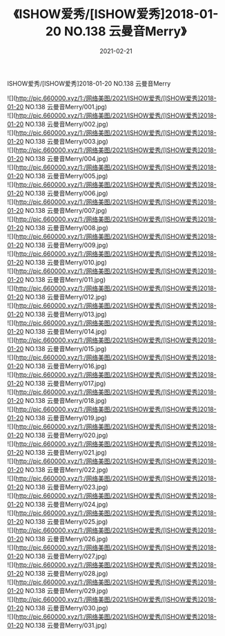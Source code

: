 ﻿---
layout: post
title:  《ISHOW爱秀/[ISHOW爱秀]2018-01-20 NO.138 云曼音Merry》
date:   2021-02-21
img: http://pic.660000.xyz/1:/网络美图/2021/ISHOW爱秀/[ISHOW爱秀]2018-01-20 NO.138 云曼音Merry/000.jpg
categories: [美女, 清纯, 唯美]
---

ISHOW爱秀/[ISHOW爱秀]2018-01-20 NO.138 云曼音Merry

 ![](http://pic.660000.xyz/1:/网络美图/2021/ISHOW爱秀/[ISHOW爱秀]2018-01-20 NO.138 云曼音Merry/001.jpg) <br>![](http://pic.660000.xyz/1:/网络美图/2021/ISHOW爱秀/[ISHOW爱秀]2018-01-20 NO.138 云曼音Merry/002.jpg) <br>![](http://pic.660000.xyz/1:/网络美图/2021/ISHOW爱秀/[ISHOW爱秀]2018-01-20 NO.138 云曼音Merry/003.jpg) <br>![](http://pic.660000.xyz/1:/网络美图/2021/ISHOW爱秀/[ISHOW爱秀]2018-01-20 NO.138 云曼音Merry/004.jpg) <br>![](http://pic.660000.xyz/1:/网络美图/2021/ISHOW爱秀/[ISHOW爱秀]2018-01-20 NO.138 云曼音Merry/005.jpg) <br>![](http://pic.660000.xyz/1:/网络美图/2021/ISHOW爱秀/[ISHOW爱秀]2018-01-20 NO.138 云曼音Merry/006.jpg) <br>![](http://pic.660000.xyz/1:/网络美图/2021/ISHOW爱秀/[ISHOW爱秀]2018-01-20 NO.138 云曼音Merry/007.jpg) <br>![](http://pic.660000.xyz/1:/网络美图/2021/ISHOW爱秀/[ISHOW爱秀]2018-01-20 NO.138 云曼音Merry/008.jpg) <br>![](http://pic.660000.xyz/1:/网络美图/2021/ISHOW爱秀/[ISHOW爱秀]2018-01-20 NO.138 云曼音Merry/009.jpg) <br>![](http://pic.660000.xyz/1:/网络美图/2021/ISHOW爱秀/[ISHOW爱秀]2018-01-20 NO.138 云曼音Merry/010.jpg) <br>![](http://pic.660000.xyz/1:/网络美图/2021/ISHOW爱秀/[ISHOW爱秀]2018-01-20 NO.138 云曼音Merry/011.jpg) <br>![](http://pic.660000.xyz/1:/网络美图/2021/ISHOW爱秀/[ISHOW爱秀]2018-01-20 NO.138 云曼音Merry/012.jpg) <br>![](http://pic.660000.xyz/1:/网络美图/2021/ISHOW爱秀/[ISHOW爱秀]2018-01-20 NO.138 云曼音Merry/013.jpg) <br>![](http://pic.660000.xyz/1:/网络美图/2021/ISHOW爱秀/[ISHOW爱秀]2018-01-20 NO.138 云曼音Merry/014.jpg) <br>![](http://pic.660000.xyz/1:/网络美图/2021/ISHOW爱秀/[ISHOW爱秀]2018-01-20 NO.138 云曼音Merry/015.jpg) <br>![](http://pic.660000.xyz/1:/网络美图/2021/ISHOW爱秀/[ISHOW爱秀]2018-01-20 NO.138 云曼音Merry/016.jpg) <br>![](http://pic.660000.xyz/1:/网络美图/2021/ISHOW爱秀/[ISHOW爱秀]2018-01-20 NO.138 云曼音Merry/017.jpg) <br>![](http://pic.660000.xyz/1:/网络美图/2021/ISHOW爱秀/[ISHOW爱秀]2018-01-20 NO.138 云曼音Merry/018.jpg) <br>![](http://pic.660000.xyz/1:/网络美图/2021/ISHOW爱秀/[ISHOW爱秀]2018-01-20 NO.138 云曼音Merry/019.jpg) <br>![](http://pic.660000.xyz/1:/网络美图/2021/ISHOW爱秀/[ISHOW爱秀]2018-01-20 NO.138 云曼音Merry/020.jpg) <br>![](http://pic.660000.xyz/1:/网络美图/2021/ISHOW爱秀/[ISHOW爱秀]2018-01-20 NO.138 云曼音Merry/021.jpg) <br>![](http://pic.660000.xyz/1:/网络美图/2021/ISHOW爱秀/[ISHOW爱秀]2018-01-20 NO.138 云曼音Merry/022.jpg) <br>![](http://pic.660000.xyz/1:/网络美图/2021/ISHOW爱秀/[ISHOW爱秀]2018-01-20 NO.138 云曼音Merry/023.jpg) <br>![](http://pic.660000.xyz/1:/网络美图/2021/ISHOW爱秀/[ISHOW爱秀]2018-01-20 NO.138 云曼音Merry/024.jpg) <br>![](http://pic.660000.xyz/1:/网络美图/2021/ISHOW爱秀/[ISHOW爱秀]2018-01-20 NO.138 云曼音Merry/025.jpg) <br>![](http://pic.660000.xyz/1:/网络美图/2021/ISHOW爱秀/[ISHOW爱秀]2018-01-20 NO.138 云曼音Merry/026.jpg) <br>![](http://pic.660000.xyz/1:/网络美图/2021/ISHOW爱秀/[ISHOW爱秀]2018-01-20 NO.138 云曼音Merry/027.jpg) <br>![](http://pic.660000.xyz/1:/网络美图/2021/ISHOW爱秀/[ISHOW爱秀]2018-01-20 NO.138 云曼音Merry/028.jpg) <br>![](http://pic.660000.xyz/1:/网络美图/2021/ISHOW爱秀/[ISHOW爱秀]2018-01-20 NO.138 云曼音Merry/029.jpg) <br>![](http://pic.660000.xyz/1:/网络美图/2021/ISHOW爱秀/[ISHOW爱秀]2018-01-20 NO.138 云曼音Merry/030.jpg) <br>![](http://pic.660000.xyz/1:/网络美图/2021/ISHOW爱秀/[ISHOW爱秀]2018-01-20 NO.138 云曼音Merry/031.jpg) <br>
